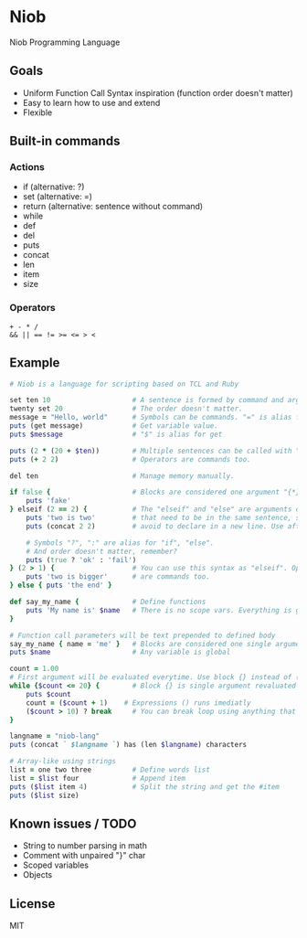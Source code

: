 # Niob
Niob Programming Language

## Goals
- Uniform Function Call Syntax inspiration (function order doesn't matter)
- Easy to learn how to use and extend
- Flexible

## Built-in commands
### Actions
- if (alternative: ?)
- set (alternative: =)
- return (alternative: sentence without command)
- while
- def
- del
- puts
- concat
- len
- item
- size

### Operators
```
+ - * /
&& || == != >= <= > <
```

## Example
```ruby
# Niob is a language for scripting based on TCL and Ruby

set ten 10                    # A sentence is formed by command and arguments.
twenty set 20                 # The order doesn't matter.
message = "Hello, world"      # Symbols can be commands. "=" is alias for "set".
puts (get message)            # Get variable value.
puts $message                 # "$" is alias for get

puts (2 * (20 + $ten))        # Multiple sentences can be called with "( )".
puts (+ 2 2)                  # Operators are commands too.

del ten                       # Manage memory manually.

if false {                    # Blocks are considered one argument "{*}".
    puts 'fake'
} elseif (2 == 2) {           # The "elseif" and "else" are arguments of "if"
    puts 'two is two'         # that need to be in the same sentence, so
    puts (concat 2 2)         # avoid to declare in a new line. Use after "{}".

    # Symbols "?", ":" are alias for "if", "else".
    # And order doesn't matter, remember?
    puts (true ? 'ok' : 'fail')   
} (2 > 1) {                   # You can use this syntax as "elseif". Operators
    puts 'two is bigger'      # are commands too.
} else { puts 'the end' }    

def say_my_name {             # Define functions
    puts 'My name is' $name   # There is no scope vars. Everything is global
}

# Function call parameters will be text prepended to defined body
say_my_name { name = 'me' }   # Blocks are considered one single argument.
puts $name                    # Any variable is global

count = 1.00
# First argument will be evaluated everytime. Use block {} instead of ()
while {$count <= 20} {        # Block {} is single argument revaluated everytime
    puts $count
    count = ($count + 1)    # Expressions () runs imediatly
    ($count > 10) ? break     # You can break loop using anything that returns
}

langname = "niob-lang"
puts (concat ` $langname `) has (len $langname) characters

# Array-like using strings
list = one two three          # Define words list
list = $list four             # Append item
puts ($list item 4)           # Split the string and get the #item
puts ($list size)
```

## Known issues / TODO
- String to number parsing in math
- Comment with unpaired "}" char
- Scoped variables
- Objects

## License
MIT
